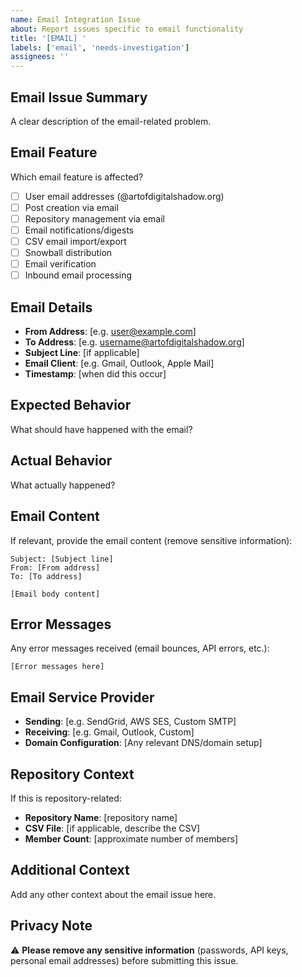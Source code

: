 ```yaml
---
name: Email Integration Issue
about: Report issues specific to email functionality
title: '[EMAIL] '
labels: ['email', 'needs-investigation']
assignees: ''
---
```


## Email Issue Summary
A clear description of the email-related problem.

## Email Feature
Which email feature is affected?

- [ ] User email addresses (@artofdigitalshadow.org)
- [ ] Post creation via email
- [ ] Repository management via email
- [ ] Email notifications/digests
- [ ] CSV email import/export
- [ ] Snowball distribution
- [ ] Email verification
- [ ] Inbound email processing

## Email Details
- **From Address**: [e.g. user@example.com]
- **To Address**: [e.g. username@artofdigitalshadow.org]
- **Subject Line**: [if applicable]
- **Email Client**: [e.g. Gmail, Outlook, Apple Mail]
- **Timestamp**: [when did this occur]

## Expected Behavior
What should have happened with the email?

## Actual Behavior
What actually happened?

## Email Content
If relevant, provide the email content (remove sensitive information):

```
Subject: [Subject line]
From: [From address]
To: [To address]

[Email body content]
```

## Error Messages
Any error messages received (email bounces, API errors, etc.):

```
[Error messages here]
```

## Email Service Provider
- **Sending**: [e.g. SendGrid, AWS SES, Custom SMTP]
- **Receiving**: [e.g. Gmail, Outlook, Custom]
- **Domain Configuration**: [Any relevant DNS/domain setup]

## Repository Context
If this is repository-related:

- **Repository Name**: [repository name]
- **CSV File**: [if applicable, describe the CSV]
- **Member Count**: [approximate number of members]

## Additional Context
Add any other context about the email issue here.

## Privacy Note
⚠️ **Please remove any sensitive information** (passwords, API keys, personal email addresses) before submitting this issue.
